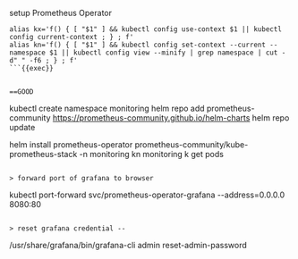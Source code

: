 setup Prometheus Operator

```
alias kx='f() { [ "$1" ] && kubectl config use-context $1 || kubectl config current-context ; } ; f'
alias kn='f() { [ "$1" ] && kubectl config set-context --current --namespace $1 || kubectl config view --minify | grep namespace | cut -d" " -f6 ; } ; f'
```{{exec}}


==GOOD
```
kubectl create namespace monitoring
helm repo add prometheus-community https://prometheus-community.github.io/helm-charts
helm repo update

helm install prometheus-operator prometheus-community/kube-prometheus-stack -n monitoring
kn monitoring 
k get pods
```{{exec}}

> forward port of grafana to browser
```
 kubectl port-forward svc/prometheus-operator-grafana --address=0.0.0.0  8080:80
```{{exec}}

> reset grafana credential --
```
/usr/share/grafana/bin/grafana-cli admin reset-admin-password
```{{exec}}
